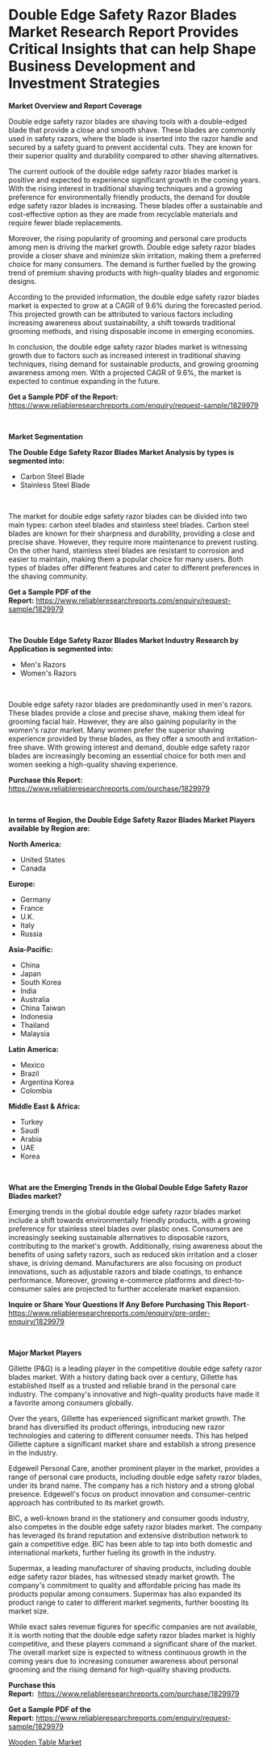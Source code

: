 <p><h1>Double Edge Safety Razor Blades Market Research Report Provides Critical Insights that can help Shape Business Development and Investment Strategies</h1></p><p><strong>Market Overview and Report Coverage</strong></p>
<p><p>Double edge safety razor blades are shaving tools with a double-edged blade that provide a close and smooth shave. These blades are commonly used in safety razors, where the blade is inserted into the razor handle and secured by a safety guard to prevent accidental cuts. They are known for their superior quality and durability compared to other shaving alternatives.</p><p>The current outlook of the double edge safety razor blades market is positive and expected to experience significant growth in the coming years. With the rising interest in traditional shaving techniques and a growing preference for environmentally friendly products, the demand for double edge safety razor blades is increasing. These blades offer a sustainable and cost-effective option as they are made from recyclable materials and require fewer blade replacements.</p><p>Moreover, the rising popularity of grooming and personal care products among men is driving the market growth. Double edge safety razor blades provide a closer shave and minimize skin irritation, making them a preferred choice for many consumers. The demand is further fuelled by the growing trend of premium shaving products with high-quality blades and ergonomic designs.</p><p>According to the provided information, the double edge safety razor blades market is expected to grow at a CAGR of 9.6% during the forecasted period. This projected growth can be attributed to various factors including increasing awareness about sustainability, a shift towards traditional grooming methods, and rising disposable income in emerging economies.</p><p>In conclusion, the double edge safety razor blades market is witnessing growth due to factors such as increased interest in traditional shaving techniques, rising demand for sustainable products, and growing grooming awareness among men. With a projected CAGR of 9.6%, the market is expected to continue expanding in the future.</p></p>
<p><strong>Get a Sample PDF of the Report:</strong> <a href="https://www.reliableresearchreports.com/enquiry/request-sample/1829979">https://www.reliableresearchreports.com/enquiry/request-sample/1829979</a></p>
<p>&nbsp;</p>
<p><strong>Market Segmentation</strong></p>
<p><strong>The Double Edge Safety Razor Blades Market Analysis by types is segmented into:</strong></p>
<p><ul><li>Carbon Steel Blade</li><li>Stainless Steel Blade</li></ul></p>
<p>&nbsp;</p>
<p><p>The market for double edge safety razor blades can be divided into two main types: carbon steel blades and stainless steel blades. Carbon steel blades are known for their sharpness and durability, providing a close and precise shave. However, they require more maintenance to prevent rusting. On the other hand, stainless steel blades are resistant to corrosion and easier to maintain, making them a popular choice for many users. Both types of blades offer different features and cater to different preferences in the shaving community.</p></p>
<p><strong>Get a Sample PDF of the Report:</strong>&nbsp;<a href="https://www.reliableresearchreports.com/enquiry/request-sample/1829979">https://www.reliableresearchreports.com/enquiry/request-sample/1829979</a></p>
<p>&nbsp;</p>
<p><strong>The Double Edge Safety Razor Blades Market Industry Research by Application is segmented into:</strong></p>
<p><ul><li>Men's Razors</li><li>Women's Razors</li></ul></p>
<p>&nbsp;</p>
<p><p>Double edge safety razor blades are predominantly used in men's razors. These blades provide a close and precise shave, making them ideal for grooming facial hair. However, they are also gaining popularity in the women's razor market. Many women prefer the superior shaving experience provided by these blades, as they offer a smooth and irritation-free shave. With growing interest and demand, double edge safety razor blades are increasingly becoming an essential choice for both men and women seeking a high-quality shaving experience.</p></p>
<p><strong>Purchase this Report:</strong>&nbsp; <a href="https://www.reliableresearchreports.com/purchase/1829979">https://www.reliableresearchreports.com/purchase/1829979</a></p>
<p>&nbsp;</p>
<p><strong>In terms of Region, the Double Edge Safety Razor Blades Market Players available by Region are:</strong></p>
<p>
    <p> <strong> North America: </strong>
        <ul>
            <li>United States</li>
            <li>Canada</li>
        </ul>
        </p> 
    <p> <strong> Europe: </strong>
        <ul>
            <li>Germany</li>
            <li>France</li>
            <li>U.K.</li>
            <li>Italy</li>
            <li>Russia</li>
        </ul>
        </p> 
    <p> <strong> Asia-Pacific: </strong>
        <ul>
            <li>China</li>
            <li>Japan</li>
            <li>South Korea</li>
            <li>India</li>
            <li>Australia</li>
            <li>China Taiwan</li>
            <li>Indonesia</li>
            <li>Thailand</li>
            <li>Malaysia</li>
        </ul>
        </p> 
    <p> <strong> Latin America: </strong>
        <ul>
            <li>Mexico</li>
            <li>Brazil</li>
            <li>Argentina Korea</li>
            <li>Colombia</li>
        </ul>
        </p> 
    <p> <strong> Middle East & Africa: </strong>
        <ul>
            <li>Turkey</li>
            <li>Saudi</li>
            <li>Arabia</li>
            <li>UAE</li>
            <li>Korea</li>
        </ul>
    </p>
    </p>
<p>&nbsp;</p>
<p><strong>What are the Emerging Trends in the Global Double Edge Safety Razor Blades market?</strong></p>
<p><p>Emerging trends in the global double edge safety razor blades market include a shift towards environmentally friendly products, with a growing preference for stainless steel blades over plastic ones. Consumers are increasingly seeking sustainable alternatives to disposable razors, contributing to the market's growth. Additionally, rising awareness about the benefits of using safety razors, such as reduced skin irritation and a closer shave, is driving demand. Manufacturers are also focusing on product innovations, such as adjustable razors and blade coatings, to enhance performance. Moreover, growing e-commerce platforms and direct-to-consumer sales are projected to further accelerate market expansion.</p></p>
<p><strong>Inquire or Share Your Questions If Any Before Purchasing This Report</strong>- <a href="https://www.reliableresearchreports.com/enquiry/pre-order-enquiry/1829979">https://www.reliableresearchreports.com/enquiry/pre-order-enquiry/1829979</a></p>
<p>&nbsp;</p>
<p><strong>Major Market Players</strong></p>
<p><p>Gillette (P&G) is a leading player in the competitive double edge safety razor blades market. With a history dating back over a century, Gillette has established itself as a trusted and reliable brand in the personal care industry. The company's innovative and high-quality products have made it a favorite among consumers globally.</p><p>Over the years, Gillette has experienced significant market growth. The brand has diversified its product offerings, introducing new razor technologies and catering to different consumer needs. This has helped Gillette capture a significant market share and establish a strong presence in the industry.</p><p>Edgewell Personal Care, another prominent player in the market, provides a range of personal care products, including double edge safety razor blades, under its brand name. The company has a rich history and a strong global presence. Edgewell's focus on product innovation and consumer-centric approach has contributed to its market growth.</p><p>BIC, a well-known brand in the stationery and consumer goods industry, also competes in the double edge safety razor blades market. The company has leveraged its brand reputation and extensive distribution network to gain a competitive edge. BIC has been able to tap into both domestic and international markets, further fueling its growth in the industry.</p><p>Supermax, a leading manufacturer of shaving products, including double edge safety razor blades, has witnessed steady market growth. The company's commitment to quality and affordable pricing has made its products popular among consumers. Supermax has also expanded its product range to cater to different market segments, further boosting its market size.</p><p>While exact sales revenue figures for specific companies are not available, it is worth noting that the double edge safety razor blades market is highly competitive, and these players command a significant share of the market. The overall market size is expected to witness continuous growth in the coming years due to increasing consumer awareness about personal grooming and the rising demand for high-quality shaving products.</p></p>
<p><strong>Purchase this Report:</strong>&nbsp;&nbsp;<a href="https://www.reliableresearchreports.com/purchase/1829979">https://www.reliableresearchreports.com/purchase/1829979</a></p>
<p></p>
<p><strong>Get a Sample PDF of the Report:</strong>&nbsp;<a href="https://www.reliableresearchreports.com/enquiry/request-sample/1829979">https://www.reliableresearchreports.com/enquiry/request-sample/1829979</a></p>
<p><p><a href="https://github.com/WillieWoodard/Market-Research-Report-List-2/blob/main/wooden-table-market.md">Wooden Table Market</a></p></p>